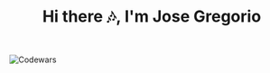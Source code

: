 <h1 align="center">Hi there 🎶, I'm Jose Gregorio</h1>

<br>

![Codewars](https://github.r2v.ch/codewars?user=djg-91&stroke=%23BB432C)
